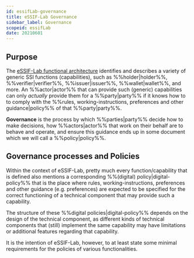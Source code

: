 ```yaml
---
id: essifLab-governance
title: eSSIF-Lab Governance
sidebar_label: Governance
scopeid: essifLab
date: 20210601
---
```


## Purpose
The [eSSIF-Lab functional architecture](essifLab-fw-func-arch) identifies and describes a variety of generic SSI functions (capabilities), such as %%holder|holder%%, %%verifier|verifier%%, %%issuer|issuer%%, %%wallet|wallet%%, and more. An %%actor|actor%% that can provide such (generic) capabilities can only _actually_ provide them for a %%party|party%% if it knows how to to comply with the %%rules, working-instructions, preferences and other guidance|policy%% of that %%party|party%%.

**Governance** is the process by which %%parties|party%% decide how to make decisions, how %%actors|actor%% that work on their behalf are to behave and operate, and ensure this guidance ends up in some document which we will call a %%policy|policy%%.

## Governance processes and Policies
Within the context of eSSIF-Lab, pretty much every function/capability that is defined also mentions a corresponding %%(digital) policy|digital-policy%% that is the place where rules, working-instructions, preferences and other guidance (e.g. preferences) are expected to be specified for the correct functioning of a technical component that may provide such a capability.

The structure of these %%digital policies|digital-policy%% depends on the design of the technical component, as different kinds of technical components that (still) implement the same capability may have limitations or additional features regarding that capability.

It is the intention of eSSIF-Lab, however, to at least state some minimal requirements for the policies of various functionalities.